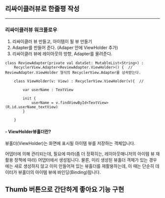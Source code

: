 ## **리싸이클러뷰로 한줄평 작성**
* * *
### 리싸이클러뷰 워크플로우

1. 리싸이클러 뷰 만들고, 아이템이 될 뷰 만들기
2. Adapter를 만들어 준다. (Adaper 안에 ViewHolder 추가)
3. 리싸이클러 뷰에 레이아웃의 방향, Adapter를 물려준다.

```
class ReviewAdapter(private val dataSet: MutableList<String>) :
    RecyclerView.Adapter<ReviewAdapter.ViewHolder>() {  // ReviewAdapter.ViewHolder 형식의 RecyclerView.Adapter를 상속받는다.

    class ViewHolder(v: View) : RecyclerView.ViewHolder(v){  //

        var userName : TextView

        init {
            userName = v.findViewById<TextView>(R.id.userName_textView)
        }

    }
```


#### - ViewHolder뷰홀더란? 
뷰홀더(ViewHolder)는 화면에 표시될 아이템 뷰를 저장하는 객체입니다.

어댑터에 의해 관리되는데, 필요에 따라(좀 더 정확히는, 레이아웃매니저의 아이템 뷰 재활용 정책에 따라) 어댑터에서 생성됩니다. 물론, 미리 생성된 뷰홀더 객체가 있는 경우에는 새로 생성하지 않고 이미 만들어져 있는 뷰홀더를 재활용하는데, 이 때는 단순히 데이터가 뷰홀더의 아이템 뷰에 바인딩(Binding)됩니다.



## Thumb 버튼으로 간단하게 좋아요 기능 구현
